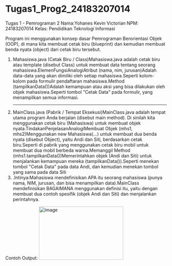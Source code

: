 # Tugas1_Prog2_24183207014
Tugas 1 - Pemrograman 2
Nama:Yohanes Kevin Victorian
NPM: 24183207014
Kelas: Pendidikan Teknologi Informasi

Program ini menggunakan konsep dasar Pemrograman Berorientasi Objek (OOP), di mana kita membuat cetak biru (blueprint) dan kemudian membuat benda nyata (object) dari cetak biru tersebut.
1. Mahasiswa.java (Cetak Biru / Class)Mahasiswa.java adalah cetak biru atau template (disebut Class) untuk membuat data tentang seorang mahasiswa.ElemenFungsiAnalogiAtribut (nama, nim, jurusan)Adalah data-data yang akan dimiliki oleh setiap mahasiswa.Seperti kolom-kolom pada formulir pendaftaran mahasiswa.Method (tampilkanData())Adalah kemampuan atau aksi yang bisa dilakukan oleh objek mahasiswa.Seperti tombol "Cetak Data" pada formulir, yang menampilkan semua informasi.<hr>
2. MainClass.java (Pabrik / Tempat Eksekusi)MainClass.java adalah tempat utama program Anda berjalan (disebut main method). Di sinilah kita menggunakan cetak biru (Mahasiswa) untuk membuat objek nyata.TindakanPenjelasanAnalogiMembuat Objek (mhs1, mhs2)Menggunakan new Mahasiswa(...) untuk membuat dua benda nyata (disebut Object), yaitu Andi dan Siti, berdasarkan cetak biru.Seperti di pabrik yang menggunakan cetak biru mobil untuk membuat dua mobil berbeda warna.Memanggil Method (mhs1.tampilkanData())Memerintahkan objek (Andi dan Siti) untuk menjalankan kemampuan mereka (tampilkanData()).Seperti menekan tombol "Cetak Data" pada data Andi, dan kemudian menekan tombol yang sama pada data Siti
3. .Intinya:Mahasiswa mendefinisikan APA itu seorang mahasiswa (punya nama, NIM, jurusan, dan bisa menampilkan data).MainClass mendefinisikan BAGAIMANA menggunakan definisi itu, yaitu dengan membuat dua contoh spesifik (objek Andi dan Siti) dan menjalankan perintahnya.

Contoh Output:
<img width="263" height="166" alt="image" src="https://github.com/user-attachments/assets/f7858ad8-bad9-407a-a5da-a7991156c6d5" />
